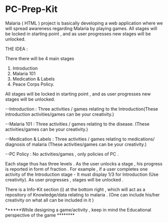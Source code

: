 # PC-Prep-Kit
Malaria ( HTML )  project is basically developing a web application where we will spread awareness regarding Malaria by playing games. 
All stages will be locked in starting point , and as user progresses new stages will be unlocked.

THE IDEA :

There there will be 4 main stages
1. Introduction 
2. Malaria 101 
3. Medication & Labels 
4. Peace Corps Policy. 

All stages will be locked in starting point , and as user progresses new stages will be unlocked.

--Introduction : Three activities / games relating to the Introduction(These introduction activities/games  can be your creativity.)

--Malaria 101 :  Three activities / games relating to the disease. (These  activities/games  can be your creativity.)

--Medication & Labels : Three activities / games relating to medications/ diagnosis of malaria (These  activities/games  can be your creativity.)

--PC Policy : No activities/games , only policies of PC . 

Each stage thus has three levels . As the user unlocks a stage , his progress is reported in form of fraction . For example , if a user completes one activity of the Introduction stage - It must display 1/3 for Introduction (Use creativity). As user progresses , stages will be unlocked .

There is a Info-Kit section (i) at the bottom right , which will act as a repository of Knowledge/data relating to malaria .
(One can include his/her creativity on what all can be included in it )

******While designing a game/activity , keep in mind the Educational perspective of the game ********
